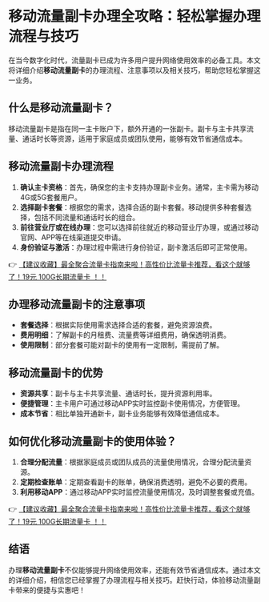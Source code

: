 # 移动流量副卡办理全攻略：轻松掌握办理流程与技巧

在当今数字化时代，流量副卡已成为许多用户提升网络使用效率的必备工具。本文将详细介绍**移动流量副卡**的办理流程、注意事项以及相关技巧，帮助您轻松掌握这一业务。

## 什么是移动流量副卡？

移动流量副卡是指在同一主卡账户下，额外开通的一张副卡。副卡与主卡共享流量、通话时长等资源，适用于家庭成员或团队使用，能够有效节省通信成本。

## 移动流量副卡办理流程

1. **确认主卡资格**：首先，确保您的主卡支持办理副卡业务。通常，主卡需为移动4G或5G套餐用户。
2. **选择副卡套餐**：根据您的需求，选择合适的副卡套餐。移动提供多种套餐选择，包括不同流量和通话时长的组合。
3. **前往营业厅或在线办理**：您可以选择前往就近的移动营业厅办理，或通过移动官网、APP等在线渠道提交申请。
4. **身份验证与激活**：办理过程中需进行身份验证，副卡激活后即可正常使用。

👉 [【建议收藏】最全聚合流量卡指南来啦！高性价比流量卡推荐，看这个就够了！19元 100G长期流量卡 ！！](https://bit.ly/Liuliangka)

## 办理移动流量副卡的注意事项

- **套餐选择**：根据实际使用需求选择合适的套餐，避免资源浪费。
- **费用明细**：了解副卡的月租费、流量费等详细费用，确保透明消费。
- **使用限制**：部分套餐可能对副卡的使用有一定限制，需提前了解。

## 移动流量副卡的优势

- **资源共享**：副卡与主卡共享流量、通话时长，提升资源利用率。
- **便捷管理**：主卡用户可通过移动APP实时监控副卡使用情况，方便管理。
- **成本节省**：相比单独开通新卡，副卡业务能够有效降低通信成本。

## 如何优化移动流量副卡的使用体验？

1. **合理分配流量**：根据家庭成员或团队成员的流量使用情况，合理分配流量资源。
2. **定期检查账单**：定期查看副卡的账单，确保消费透明，避免不必要的费用。
3. **利用移动APP**：通过移动APP实时监控流量使用情况，及时调整套餐或充值。

👉 [【建议收藏】最全聚合流量卡指南来啦！高性价比流量卡推荐，看这个就够了！19元 100G长期流量卡 ！！](https://bit.ly/Liuliangka)

## 结语

办理**移动流量副卡**不仅能够提升网络使用效率，还能有效节省通信成本。通过本文的详细介绍，相信您已经掌握了办理流程与相关技巧。赶快行动，体验移动流量副卡带来的便捷与实惠吧！